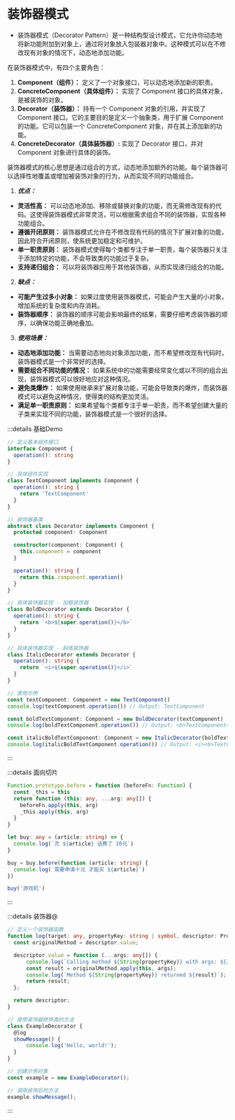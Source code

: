 # 装饰器模式

- 装饰器模式（Decorator Pattern）是一种结构型设计模式，它允许你动态地将新功能附加到对象上，通过将对象放入包装器对象中。这种模式可以在不修改现有对象的情况下，动态地添加功能。

在装饰器模式中，有四个主要角色：

1. **Component（组件）：** 定义了一个对象接口，可以动态地添加新的职责。
2. **ConcreteComponent（具体组件）：** 实现了 Component 接口的具体对象，是被装饰的对象。
3. **Decorator（装饰器）：** 持有一个 Component 对象的引用，并实现了 Component 接口。它的主要目的是定义一个抽象类，用于扩展 Component 的功能。它可以包装一个 ConcreteComponent 对象，并在其上添加新的功能。
4. **ConcreteDecorator（具体装饰器）:** 实现了 Decorator 接口，并对 Component 对象进行具体的装饰。

装饰器模式的核心思想是通过组合的方式，动态地添加额外的功能。每个装饰器可以选择性地覆盖或增加被装饰对象的行为，从而实现不同的功能组合。

1. **_优点：_**

- **灵活性高：** 可以动态地添加、移除或替换对象的功能，而无需修改现有的代码。这使得装饰器模式非常灵活，可以根据需求组合不同的装饰器，实现各种功能组合。
- **遵循开闭原则：** 装饰器模式允许在不修改现有代码的情况下扩展对象的功能，因此符合开闭原则，使系统更加稳定和可维护。
- **单一职责原则：** 装饰器模式使得每个类都专注于单一职责，每个装饰器只关注于添加特定的功能，不会导致类的功能过于复杂。
- **支持递归组合：** 可以将装饰器应用于其他装饰器，从而实现递归组合的功能。

2. **_缺点：_**

- **可能产生过多小对象：** 如果过度使用装饰器模式，可能会产生大量的小对象，增加系统的复杂度和内存消耗。
- **装饰器顺序：** 装饰器的顺序可能会影响最终的结果，需要仔细考虑装饰器的顺序，以确保功能正确地叠加。

3. **_使用场景：_**

- **动态地添加功能：** 当需要动态地向对象添加功能，而不希望修改现有代码时，装饰器模式是一个非常好的选择。
- **需要组合不同功能的情况：** 如果系统中的功能需要经常变化或以不同的组合出现，装饰器模式可以很好地应对这种情况。
- **避免类爆炸：** 如果使用继承来扩展对象功能，可能会导致类的爆炸，而装饰器模式可以避免这种情况，使得类的结构更加灵活。
- **满足单一职责原则：** 如果希望每个类都专注于单一职责，而不希望创建大量的子类来实现不同的功能，装饰器模式是一个很好的选择。

:::details 基础Demo

```ts
// 定义基本组件接口
interface Component {
  operation(): string
}

// 具体组件实现
class TextComponent implements Component {
  operation(): string {
    return 'TextComponent'
  }
}

// 装饰器基类
abstract class Decorator implements Component {
  protected component: Component

  constructor(component: Component) {
    this.component = component
  }

  operation(): string {
    return this.component.operation()
  }
}

// 具体装饰器实现 - 加粗装饰器
class BoldDecorator extends Decorator {
  operation(): string {
    return `<b>${super.operation()}</b>`
  }
}

// 具体装饰器实现 - 斜体装饰器
class ItalicDecorator extends Decorator {
  operation(): string {
    return `<i>${super.operation()}</i>`
  }
}

// 使用示例
const textComponent: Component = new TextComponent()
console.log(textComponent.operation()) // Output: TextComponent

const boldTextComponent: Component = new BoldDecorator(textComponent)
console.log(boldTextComponent.operation()) // Output: <b>TextComponent</b>

const italicBoldTextComponent: Component = new ItalicDecorator(boldTextComponent)
console.log(italicBoldTextComponent.operation()) // Output: <i><b>TextComponent</b></i>
```
:::


:::details 面向切片
```ts
Function.prototype.before = function (beforeFn: Function) {
  const _this = this
  return function (this: any, ...arg: any[]) {
    beforeFn.apply(this, arg)
    _this.apply(this, arg)
  }
}

let buy: any = (article: string) => {
  console.log(`充 ${article} 话费了 10元`)
}

buy = buy.before(function (article: string) {
  console.log(`需要申请十元 才能买 ${article}`)
})

buy('游戏机')
```
:::

:::details 装饰器@
```ts
// 定义一个装饰器函数
function log(target: any, propertyKey: string | symbol, descriptor: PropertyDescriptor): PropertyDescriptor | void {
  const originalMethod = descriptor.value;

  descriptor.value = function (...args: any[]) {
      console.log(`Calling method ${String(propertyKey)} with args: ${JSON.stringify(args)}`);
      const result = originalMethod.apply(this, args);
      console.log(`Method ${String(propertyKey)} returned ${result}`);
      return result;
  };

  return descriptor;
}

// 使用装饰器修饰类的方法
class ExampleDecorator {
  @log
  showMessage() {
      console.log('Hello, world!');
  }
}

// 创建示例对象
const example = new ExampleDecorator();

// 调用装饰后的方法
example.showMessage();
```
:::